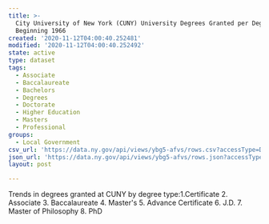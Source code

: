 ```yaml
---
title: >-
  City University of New York (CUNY) University Degrees Granted per Degree Type
  Beginning 1966
created: '2020-11-12T04:00:40.252481'
modified: '2020-11-12T04:00:40.252492'
state: active
type: dataset
tags:
  - Associate
  - Baccalaureate
  - Bachelors
  - Degrees
  - Doctorate
  - Higher Education
  - Masters
  - Professional
groups:
  - Local Government
csv_url: 'https://data.ny.gov/api/views/ybg5-afvs/rows.csv?accessType=DOWNLOAD'
json_url: 'https://data.ny.gov/api/views/ybg5-afvs/rows.json?accessType=DOWNLOAD'
layout: post

---
```

Trends in degrees granted at CUNY by degree type:1.Certificate 2. Associate 3. Baccalaureate 4. Master's 5. Advance Certificate 6. J.D. 7. Master of Philosophy 8. PhD
